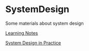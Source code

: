 # SystemDesign
Some materials about system design

[Learning Notes](https://github.com/keyvanakbary/learning-notes/blob/master/books/designing-data-intensive-applications.md#reliable-scalable-and-maintainable-applications)

[System Design in Practice](https://tianpan.co/notes/45-how-to-design-netflix-view-state-service) 
